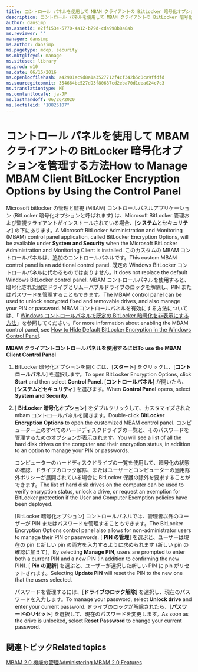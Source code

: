 ```yaml
---
title: コントロール パネルを使用して MBAM クライアントの BitLocker 暗号化オプションを管理する方法
description: コントロール パネルを使用して MBAM クライアントの BitLocker 暗号化オプションを管理する方法
author: dansimp
ms.assetid: e2ff153e-5770-4a12-b79d-cda998b8a8ab
ms.reviewer: ''
manager: dansimp
ms.author: dansimp
ms.pagetype: mdop, security
ms.mktglfcycl: manage
ms.sitesec: library
ms.prod: w10
ms.date: 06/16/2016
ms.openlocfilehash: a42901ac9d8a1a3527712f4cf342b5c0ca9ffdfd
ms.sourcegitcommit: 354664bc527d93f80687cd2eba70d1eea024c7c3
ms.translationtype: MT
ms.contentlocale: ja-JP
ms.lasthandoff: 06/26/2020
ms.locfileid: "10825107"
---
```

# <span data-ttu-id="5e810-103">コントロール パネルを使用して MBAM クライアントの BitLocker 暗号化オプションを管理する方法</span><span class="sxs-lookup"><span data-stu-id="5e810-103">How to Manage MBAM Client BitLocker Encryption Options by Using the Control Panel</span></span>


<span data-ttu-id="5e810-104">Microsoft bitlocker の管理と監視 (MBAM) コントロールパネルアプリケーション (BitLocker 暗号化オプションと呼ばれます) は、Microsoft BitLocker 管理および監視クライアントがインストールされている場合、[**システムとセキュリティ**] の下にあります。</span><span class="sxs-lookup"><span data-stu-id="5e810-104">A Microsoft BitLocker Administration and Monitoring (MBAM) control panel application, called BitLocker Encryption Options, will be available under **System and Security** when the Microsoft BitLocker Administration and Monitoring Client is installed.</span></span> <span data-ttu-id="5e810-105">このカスタムの MBAM コントロールパネルは、追加のコントロールパネルです。</span><span class="sxs-lookup"><span data-stu-id="5e810-105">This custom MBAM control panel is an additional control panel.</span></span> <span data-ttu-id="5e810-106">既定の Windows BitLocker コントロールパネルに代わるものではありません。</span><span class="sxs-lookup"><span data-stu-id="5e810-106">It does not replace the default Windows BitLocker control panel.</span></span> <span data-ttu-id="5e810-107">MBAM コントロールパネルを使用すると、暗号化された固定ドライブとリムーバブルドライブのロックを解除し、PIN またはパスワードを管理することもできます。</span><span class="sxs-lookup"><span data-stu-id="5e810-107">The MBAM control panel can be used to unlock encrypted fixed and removable drives, and also manage your PIN or password.</span></span> <span data-ttu-id="5e810-108">MBAM コントロールパネルを有効にする方法については、「 [Windows コントロールパネルで既定の BitLocker 暗号化を非表示にする方法](how-to-hide-default-bitlocker-encryption-in-the-windows-control-panel-mbam-2.md)」を参照してください。</span><span class="sxs-lookup"><span data-stu-id="5e810-108">For more information about enabling the MBAM control panel, see [How to Hide Default BitLocker Encryption in the Windows Control Panel](how-to-hide-default-bitlocker-encryption-in-the-windows-control-panel-mbam-2.md).</span></span>

**<span data-ttu-id="5e810-109">MBAM クライアントコントロールパネルを使用するには</span><span class="sxs-lookup"><span data-stu-id="5e810-109">To use the MBAM Client Control Panel</span></span>**

1.  <span data-ttu-id="5e810-110">BitLocker 暗号化オプションを開くには、[**スタート**] をクリックし、[**コントロールパネル**] を選択します。</span><span class="sxs-lookup"><span data-stu-id="5e810-110">To open BitLocker Encryption Options, click **Start** and then select **Control Panel**.</span></span> <span data-ttu-id="5e810-111">[**コントロールパネル]** が開いたら、[**システムとセキュリティ**] を選びます。</span><span class="sxs-lookup"><span data-stu-id="5e810-111">When **Control Panel** opens, select **System and Security**.</span></span>

2.  <span data-ttu-id="5e810-112">[ **BitLocker 暗号化オプション**] をダブルクリックして、カスタマイズされた mbam コントロールパネルを開きます。</span><span class="sxs-lookup"><span data-stu-id="5e810-112">Double-click **BitLocker Encryption Options** to open the customized MBAM control panel.</span></span> <span data-ttu-id="5e810-113">コンピューター上のすべてのハードディスクドライブの一覧と、そのパスワードを管理するためのオプションが表示されます。</span><span class="sxs-lookup"><span data-stu-id="5e810-113">You will see a list of all the hard disk drives on the computer and their encryption status, in addition to an option to manage your PIN or passwords.</span></span>

    <span data-ttu-id="5e810-114">コンピューターのハードディスクドライブの一覧を使用して、暗号化の状態の確認、ドライブのロック解除、またはユーザーとコンピューターの適用除外ポリシーが展開されている場合に BitLocker 保護の除外を要求することができます。</span><span class="sxs-lookup"><span data-stu-id="5e810-114">The list of hard disk drives on the computer can be used to verify encryption status, unlock a drive, or request an exemption for BitLocker protection if the User and Computer Exemption policies have been deployed.</span></span>

    <span data-ttu-id="5e810-115">[BitLocker 暗号化オプション] コントロールパネルでは、管理者以外のユーザーが PIN またはパスワードを管理することもできます。</span><span class="sxs-lookup"><span data-stu-id="5e810-115">The BitLocker Encryption Options control panel also allows for non-administrator users to manage their PIN or passwords.</span></span> <span data-ttu-id="5e810-116">[ **PIN の管理**] を選ぶと、ユーザーは現在の pin と新しい pin の両方を入力するように求められます (新しい pin の確認に加えて)。</span><span class="sxs-lookup"><span data-stu-id="5e810-116">By selecting **Manage PIN**, users are prompted to enter both a current PIN and a new PIN (in addition to confirming the new PIN).</span></span> <span data-ttu-id="5e810-117">[ **Pin の更新**] を選ぶと、ユーザーが選択した新しい PIN に pin がリセットされます。</span><span class="sxs-lookup"><span data-stu-id="5e810-117">Selecting **Update PIN** will reset the PIN to the new one that the users selected.</span></span>

    <span data-ttu-id="5e810-118">パスワードを管理するには、[**ドライブのロック解除**] を選択し、現在のパスワードを入力します。</span><span class="sxs-lookup"><span data-stu-id="5e810-118">To manage your password, select **Unlock drive** and enter your current password.</span></span> <span data-ttu-id="5e810-119">ドライブのロックが解除されたら、[**パスワードのリセット**] を選択して、現在のパスワードを変更します。</span><span class="sxs-lookup"><span data-stu-id="5e810-119">As soon as the drive is unlocked, select **Reset Password** to change your current password.</span></span>

## <span data-ttu-id="5e810-120">関連トピック</span><span class="sxs-lookup"><span data-stu-id="5e810-120">Related topics</span></span>


[<span data-ttu-id="5e810-121">MBAM 2.0 機能の管理</span><span class="sxs-lookup"><span data-stu-id="5e810-121">Administering MBAM 2.0 Features</span></span>](administering-mbam-20-features-mbam-2.md)

 

 





